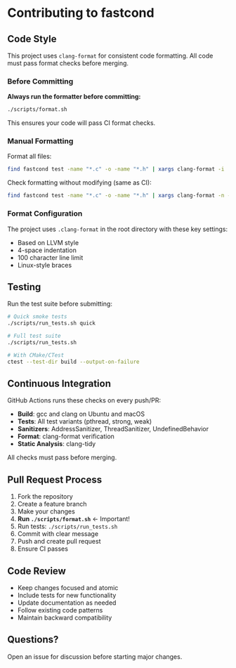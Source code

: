 # Contributing to fastcond

## Code Style

This project uses `clang-format` for consistent code formatting. All code must pass format checks before merging.

### Before Committing

**Always run the formatter before committing:**

```bash
./scripts/format.sh
```

This ensures your code will pass CI format checks.

### Manual Formatting

Format all files:
```bash
find fastcond test -name "*.c" -o -name "*.h" | xargs clang-format -i
```

Check formatting without modifying (same as CI):
```bash
find fastcond test -name "*.c" -o -name "*.h" | xargs clang-format -n -Werror
```

### Format Configuration

The project uses `.clang-format` in the root directory with these key settings:
- Based on LLVM style
- 4-space indentation
- 100 character line limit
- Linux-style braces

## Testing

Run the test suite before submitting:

```bash
# Quick smoke tests
./scripts/run_tests.sh quick

# Full test suite
./scripts/run_tests.sh

# With CMake/CTest
ctest --test-dir build --output-on-failure
```

## Continuous Integration

GitHub Actions runs these checks on every push/PR:
- **Build**: gcc and clang on Ubuntu and macOS
- **Tests**: All test variants (pthread, strong, weak)
- **Sanitizers**: AddressSanitizer, ThreadSanitizer, UndefinedBehavior
- **Format**: clang-format verification
- **Static Analysis**: clang-tidy

All checks must pass before merging.

## Pull Request Process

1. Fork the repository
2. Create a feature branch
3. Make your changes
4. **Run `./scripts/format.sh`** ← Important!
5. Run tests: `./scripts/run_tests.sh`
6. Commit with clear message
7. Push and create pull request
8. Ensure CI passes

## Code Review

- Keep changes focused and atomic
- Include tests for new functionality
- Update documentation as needed
- Follow existing code patterns
- Maintain backward compatibility

## Questions?

Open an issue for discussion before starting major changes.
